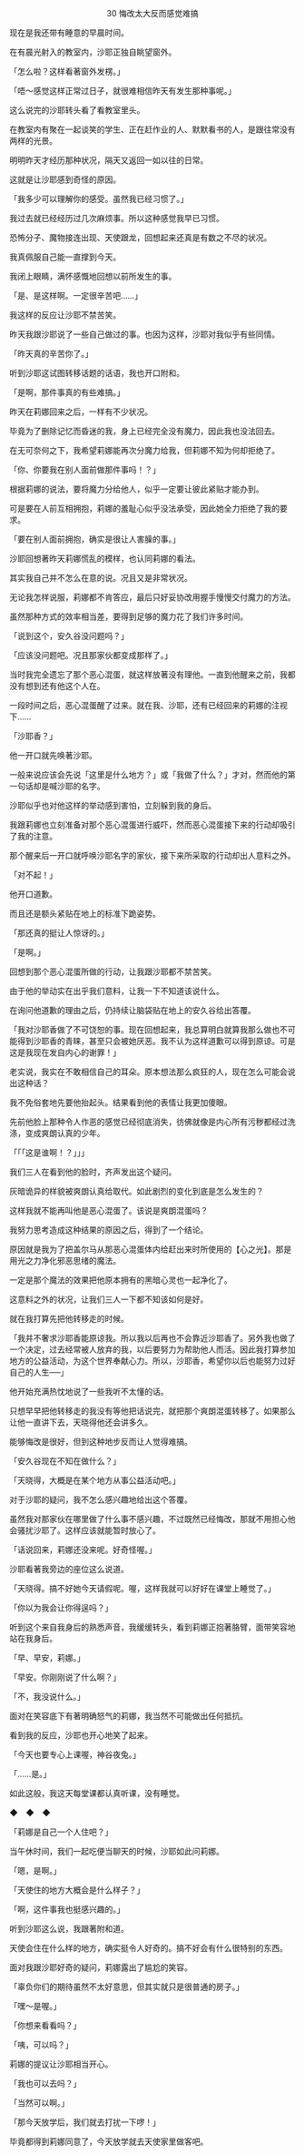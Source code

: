 <p align="center">30 悔改太大反而感觉难搞</p>

现在是我还带有睡意的早晨时间。

在有晨光射入的教室内，沙耶正独自眺望窗外。

「怎么啦？这样看著窗外发楞。」

「唔～感觉这样正常过日子，就很难相信昨天有发生那种事呢。」

这么说完的沙耶转头看了看教室里头。

在教室内有聚在一起谈笑的学生、正在赶作业的人、默默看书的人，是跟往常没有两样的光景。

明明昨天才经历那种状况，隔天又返回一如以往的日常。

这就是让沙耶感到奇怪的原因。

「我多少可以理解你的感受。虽然我已经习惯了。」

我过去就已经经历过几次麻烦事。所以这种感觉我早已习惯。

恐怖分子、魔物接连出现、天使跟龙，回想起来还真是有数之不尽的状况。

我真佩服自己能一直撑到今天。

我闭上眼睛，满怀感慨地回想以前所发生的事。

「是、是这样啊。一定很辛苦吧……」

我这样的反应让沙耶不禁苦笑。

昨天我跟沙耶说了一些自己做过的事。也因为这样，沙耶对我似乎有些同情。

「昨天真的辛苦你了。」

听到沙耶这试图转移话题的话语，我也开口附和。

「是啊，那件事真的有些难搞。」

昨天在莉娜回来之后，一样有不少状况。

毕竟为了删除记忆而昏迷的我，身上已经完全没有魔力，因此我也没法回去。

在无可奈何之下，我希望莉娜能再次分魔力给我，但莉娜不知为何却拒绝了。

「你、你要我在别人面前做那件事吗！？」

根据莉娜的说法，要将魔力分给他人，似乎一定要让彼此紧贴才能办到。

可是要在人前互相拥抱，莉娜的羞耻心似乎没法承受，因此她全力拒绝了我的要求。

「要在别人面前拥抱，确实是很让人害臊的事。」

沙耶回想著昨天莉娜慌乱的模样，也认同莉娜的看法。

其实我自己并不怎么在意的说。况且又是非常状况。

无论我怎样说服，莉娜都不肯答应，最后只好妥协改用握手慢慢交付魔力的方法。

虽然那种方式的效率相当差，要得到足够的魔力花了我们许多时间。

「说到这个，安久谷没问题吗？」

「应该没问题吧。况且那家伙都变成那样了。」

当时我完全遗忘了那个恶心混蛋，就这样放著没有理他。一直到他醒来之前，我都没有想到还有他这个人在。

一段时间之后，恶心混蛋醒了过来。就在我、沙耶，还有已经回来的莉娜的注视下……

「沙耶香？」

他一开口就先唤著沙耶。

一般来说应该会先说「这里是什么地方？」或「我做了什么？」才对，然而他的第一句话却是喊沙耶的名字。

沙耶似乎也对他这样的举动感到害怕，立刻躲到我的身后。

我跟莉娜也立刻准备对那个恶心混蛋进行威吓，然而恶心混蛋接下来的行动却吸引了我的注意。

那个醒来后一开口就呼唤沙耶名字的家伙，接下来所采取的行动却出人意料之外。

「对不起！」

他开口道歉。

而且还是额头紧贴在地上的标准下跪姿势。

「那还真的挺让人惊讶的。」

「是啊。」

回想到那个恶心混蛋所做的行动，让我跟沙耶都不禁苦笑。

由于他的举动实在出乎我们意料，让我一下不知道该说什么。

在询问他道歉的理由之后，仍持续让脑袋贴在地上的安久谷给出答覆。

「我对沙耶香做了不可饶恕的事。现在回想起来，我总算明白就算我那么做也不可能得到沙耶香的青睐，甚至只会被她厌恶。我不认为这样道歉可以得到原谅。可是这是我现在发自内心的谢罪！」

老实说，我实在不敢相信自己的耳朵。原本想法那么疯狂的人，现在怎么可能会说出这种话？

我不免俗套地先要他抬起头。结果看到他的表情让我更加傻眼。

先前他脸上那种令人作恶的感觉已经彻底消失，彷佛就像是内心所有污秽都经过洗涤，变成爽朗认真的少年。

「「「这是谁啊！？」」」

我们三人在看到他的脸时，齐声发出这个疑问。

灰暗诡异的样貌被爽朗认真给取代。如此剧烈的变化到底是怎么发生的？

这样我就不能再叫他是恶心混蛋了。该说是爽朗混蛋吗？

我努力思考造成这种结果的原因之后，得到了一个结论。

原因就是我为了把盖尔马从那恶心混蛋体内给赶出来时所使用的【心之光】。那是用光之力净化邪恶思绪的魔法。

一定是那个魔法的效果把他原本拥有的黑暗心灵也一起净化了。

这意料之外的状况，让我们三人一下都不知该如何是好。

就在我打算先把他转移走的时候。

「我并不奢求沙耶香能原谅我。所以我以后再也不会靠近沙耶香了。另外我也做了一个决定，过去经常被人放弃的我，以后要努力为帮助他人而活。因此我打算参加地方的公益活动，为这个世界奉献心力。所以，沙耶香，希望你以后也能努力过好自己的人生──」

他开始充满热忱地说了一些我听不太懂的话。

只想早早把他转移走的我没有等他把话说完，就把那个爽朗混蛋转移了。如果那么让他一直讲下去，天晓得他还会讲多久。

能够悔改是很好，但到这种地步反而让人觉得难搞。

「安久谷现在不知在做什么？」

「天晓得，大概是在某个地方从事公益活动吧。」

对于沙耶的疑问，我不怎么感兴趣地给出这个答覆。

虽然我对那家伙在哪里做了什么事不感兴趣，不过既然已经悔改，那就不用担心他会骚扰沙耶了。这样应该就能暂时放心了。

「话说回来，莉娜还没来呢。好奇怪喔。」

沙耶看著我旁边的座位这么说道。

「天晓得。搞不好她今天请假呢。喔，这样我就可以好好在课堂上睡觉了。」

「你以为我会让你得逞吗？」

听到这个来自我身后的熟悉声音，我缓缓转头，看到莉娜正抱著胳臂，面带笑容地站在我身后。

「早、早安，莉娜。」

「早安。你刚刚说了什么啊？」

「不，我没说什么。」

面对在笑容底下有著明确怒气的莉娜，我当然不可能做出任何抵抗。

看到我的反应，沙耶也开心地笑了起来。

「今天也要专心上课喔，神谷夜兔。」

「……是。」

如此这般，我这天每堂课都认真听课，没有睡觉。

◆　◆　◆

「莉娜是自己一个人住吧？」

当午休时间，我们一起吃便当聊天的时候，沙耶如此问莉娜。

「嗯，是啊。」

「天使住的地方大概会是什么样子？」

「啊，这件事我也挺感兴趣的。」

听到沙耶这么说，我跟著附和道。

天使会住在什么样的地方，确实挺令人好奇的。搞不好会有什么很特别的东西。

面对我跟沙耶好奇的疑问，莉娜露出了尴尬的笑容。

「辜负你们的期待虽然不太好意思，但其实就只是很普通的房子。」

「嘿～是喔。」

「你想来看看吗？」

「咦，可以吗？」

莉娜的提议让沙耶相当开心。

「我也可以去吗？」

「当然可以啊。」

「那今天放学后，我们就去打扰一下啰！」

毕竟都得到莉娜同意了，今天放学就去天使家里做客吧。

